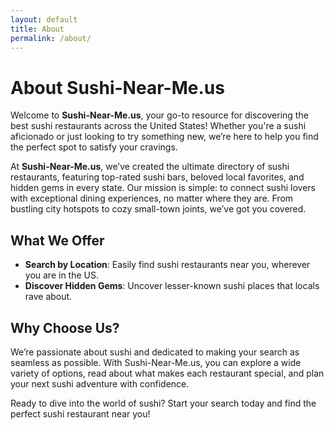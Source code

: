 ```yaml
---
layout: default
title: About
permalink: /about/
---
```

# About Sushi-Near-Me.us

Welcome to **Sushi-Near-Me.us**, your go-to resource for discovering the best sushi restaurants across the United States! Whether you're a sushi aficionado or just looking to try something new, we’re here to help you find the perfect spot to satisfy your cravings.

At **Sushi-Near-Me.us**, we’ve created the ultimate directory of sushi restaurants, featuring top-rated sushi bars, beloved local favorites, and hidden gems in every state. Our mission is simple: to connect sushi lovers with exceptional dining experiences, no matter where they are. From bustling city hotspots to cozy small-town joints, we’ve got you covered.

## What We Offer

- **Search by Location**: Easily find sushi restaurants near you, wherever you are in the US.
- **Discover Hidden Gems**: Uncover lesser-known sushi places that locals rave about.

## Why Choose Us?

We’re passionate about sushi and dedicated to making your search as seamless as possible. With Sushi-Near-Me.us, you can explore a wide variety of options, read about what makes each restaurant special, and plan your next sushi adventure with confidence.

Ready to dive into the world of sushi? Start your search today and find the perfect sushi restaurant near you!
